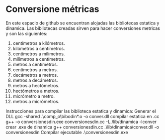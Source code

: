 # Conversione métricas
En este espacio de github se encuentran alojadas las bibliotecas estatica y dinamica. Las bibliotecas creadas sirven para hacer conversiones metricas y son las siguientes:

 1. centímetros a kilómetros.
 2. kilómetros a centímetros.
 3. centímetros a milímetros.
 4. milímetros a centímetros.
 5. metros a centímetros.
 6. centímetros a metros.
 7. decámetros a metros.
 8. metros a decámetros.
 9. metros a hectómetros.
10. hectómetros a metros.
11. micrómetro a metro.
13. metros a micrómetros.

Instrucciones para compilar las biblioteca estatica y dinamica:
Generar el DLL
gcc -shared .\comp_o\bibodin\*.o -o conver.dll 
compilar estatica en .cc
g++ -o conversionesdin.exe conversionesdin.cc -L./lib/dinamica -lconver 
crear .exe de dinamica 
g++ conversionesdin.cc .\lib\dinamica\conver.dll -o conversionesdin
Compilar ejecutable
.\conversionesdin.exe







